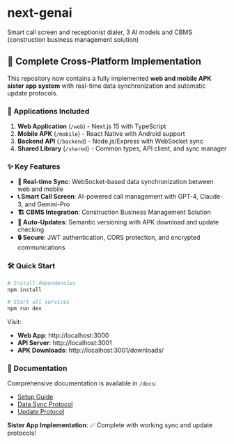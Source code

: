 # next-genai
Smart call screen and receptionist dialer, 3 AI models and CBMS (construction business management solution)

## 🚀 Complete Cross-Platform Implementation

This repository now contains a fully implemented **web and mobile APK sister app system** with real-time data synchronization and automatic update protocols.

### 📱 Applications Included

1. **Web Application** (`/web`) - Next.js 15 with TypeScript
2. **Mobile APK** (`/mobile`) - React Native with Android support  
3. **Backend API** (`/backend`) - Node.js/Express with WebSocket sync
4. **Shared Library** (`/shared`) - Common types, API client, and sync manager

### ✨ Key Features

- **🔄 Real-time Sync**: WebSocket-based data synchronization between web and mobile
- **📞 Smart Call Screen**: AI-powered call management with GPT-4, Claude-3, and Gemini-Pro
- **🏗️ CBMS Integration**: Construction Business Management Solution
- **🔄 Auto-Updates**: Semantic versioning with APK download and update checking
- **🔒 Secure**: JWT authentication, CORS protection, and encrypted communications

### 🛠️ Quick Start

```bash
# Install dependencies
npm install

# Start all services
npm run dev
```

Visit:
- **Web App**: http://localhost:3000
- **API Server**: http://localhost:3001
- **APK Downloads**: http://localhost:3001/downloads/

### 📖 Documentation

Comprehensive documentation is available in `/docs`:
- [Setup Guide](docs/README.md)
- [Data Sync Protocol](docs/SYNC_PROTOCOL.md) 
- [Update Protocol](docs/UPDATE_PROTOCOL.md)

**Sister App Implementation**: ✅ Complete with working sync and update protocols!
